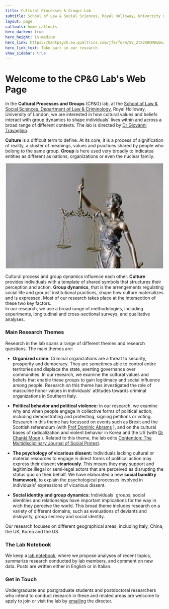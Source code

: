 ```yaml
---
title: Cultural Processes & Groups Lab
subtitle: School of Law & Social Sciences, Royal Holloway, University of London
layout: page
callouts: home_callouts
hero_darken: true
hero_height: is-medium
hero_link: https://kentpsych.eu.qualtrics.com/jfe/form/SV_2tX2XHOM0uQwJ2R
hero_link_text: Take part in our research
show_sidebar: true
---
```


# Welcome to the CP&G Lab's Web Page
In the **Cultural Processes and Groups** (CP&G) lab, at the [School of Law & Social Sciences, Department of Law & Criminology](https://www.royalholloway.ac.uk/research-and-teaching/departments-and-schools/law-and-criminology/), Royal Holloway, University of London, we are interested in how cultural values and beliefs interact with group dynamics to shape individuals' lives within and across a broad range of different contexts. The lab is directed by [Dr Giovanni Travaglino](/about/). 

**Culture** is a difficult term to define. At its core, it is a process of signification of reality, a cluster of meanings, values and practices shared by people who belong to the same group. **Group** is here used very broadly to indicatea entities as different as nations, organizations or even the nuclear family. 

<p align="center">
  <img src="/img/lady-justice.jpg" width="500" />
</p>

Cultural process and group dynamics influence each other. **Culture** provides individuals with a template of shared symbols that structures their perception and action. **Group dynamics**, that is the arrengements regulating social life and groups' institutional practices, shape how culture materializes and is expressed. Most of our research takes place at the intersection of these two key factors.    
In our research, we use a broad range of methodologies, including experiments, longitudinal and cross-sectional surveys, and qualitative analyses. 

### Main Research Themes
Research in the lab spans a range of different themes and research questions. The main themes are:

* **Organized crime**: Criminal organizations are a threat to security, prosperity and democracy. They are sometimes able to control entire territories and displace the state, exerting governance over communities. In our research, we examine the cultural values and beliefs that enable these groups to gain legitimacy and social influence among people. Research on this theme has investigated the role of masculine honor values in individuals' attitudes towards criminal organizations in Southern Italy.

* **Political behavior and political violence:** in our research, we examine why and when people engage in collective forms of political action, including demonstrating and protesting, signing petitions or voting. Research in this theme has focussed on events such as Brexit and the Scottish referendum (with [Prof Dominic Abrams](https://www.kent.ac.uk/psychology/people/212/www.kent.ac.uk/psychology/people/212/abrams-dominic) ), and on the cultural bases of radicalization and violent behavior in Korea and the US (with [Dr Chanki Moon](https://www.researchgate.net/profile/Chanki_Moon) ). Related to this theme, the lab edits [Contention: The Multidisciplinary Journal of Social Protest](/contention/).

* **The psychology of vicarious dissent:** Individuals lacking cultural or material resources to engage in direct forms of political action may express their dissent **vicariously**. This means they may support and legitimize illegal or semi-legal actors that are perceived as disrupting the status quo on their behalf. We have elaborated a new **social banditry framework**, to explain the psychological processes involved in individuals' expressions of vicarious dissent.

* **Social identity and group dynamics:** Individuals' groups, social identities and relationships have important implications for the way in wich they perceive the world. This broad theme includes research on a variety of different domains, such as evaluations of deviants and disloyalty, group secrecy and social identity.

Our research focuses on different geographical areas, including Italy, China, the UK, Korea and the US.

### The Lab Notebook
We keep a [lab notebook](/notebook/), where we propose analyses of recent topics, summarize research conducted by lab members, and comment on new data. Posts are written either in English or in Italian.

### Get in Touch
Undergraduate and postgraduate students and postdoctoral researchers who intend to conduct research in these and related areas are welcome to apply to join or visit the lab by [emailing](mailto:giovanni.travaglino@rhul.ac.uk) the director. 
